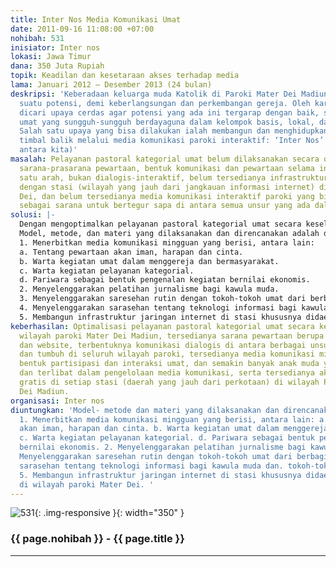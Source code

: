 ```yaml
---
title: Inter Nos Media Komunikasi Umat
date: 2011-09-16 11:08:00 +07:00
nohibah: 531
inisiator: Inter nos
lokasi: Jawa Timur
dana: 350 Juta Rupiah
topik: Keadilan dan kesetaraan akses terhadap media
lama: Januari 2012 – Desember 2013 (24 bulan)
deskripsi: 'Keberadaan keluarga muda Katolik di Paroki Mater Dei Madiun merupakan
  suatu potensi, demi keberlangsungan dan perkembangan gereja. Oleh karena itu perlu
  dicari upaya cerdas agar potensi yang ada ini tergarap dengan baik, sehingga menjadi
  umat yang sungguh-sungguh berdayaguna dalam kelompok basis, lokal, dan regional.
  Salah satu upaya yang bisa dilakukan ialah membangun dan menghidupkan komunikasi
  timbal balik melalui media komunikasi paroki interaktif: ‘Inter Nos’ (Latin: di
  antara kita)'
masalah: Pelayanan pastoral kategorial umat belum dilaksanakan secara optimal, keterbatasan
  sarana-prasarana pewartaan, bentuk komunikasi dan pewartaan selama ini lebih bersifat
  satu arah, bukan dialogis-interaktif, belum tersedianya infrastruktur jaringan internet
  dengan stasi (wilayah yang jauh dari jangkauan informasi internet) di Paroki Mater
  Dei, dan belum tersedianya media komunikasi interaktif paroki yang bisa dijadikan
  sebagai sarana untuk bertegur sapa di antara semua unsur yang ada dalam paroki ini.
solusi: |-
  Dengan mengoptimalkan pelayanan pastoral kategorial umat secara keseluruhan, menyediakan sarana pewartaan yang mudah dijangkau, menjembatani kebutuhan komunikasi dialogis di antara berbagai unsur yang hidup dan tumbuh di seluruh wilayah paroki, menyediakan media komunikasi mingguan sebagai bentuk partisipasi dan interaksi umat, dan membangun infrastruktur jaringan internet dan pelatihan internet di stasi (wilayah yg belum terjangkau Internet)
  Model, metode, dan materi yang dilaksanakan dan direncanakan adalah dengan:
  1. Menerbitkan media komunikasi mingguan yang berisi, antara lain:
  a. Tentang pewartaan akan iman, harapan dan cinta.
  b. Warta kegiatan umat dalam menggereja dan bermasyarakat.
  c. Warta kegiatan pelayanan kategorial.
  d. Pariwara sebagai bentuk pengenalan kegiatan bernilai ekonomis.
  2. Menyelenggarakan pelatihan jurnalisme bagi kawula muda.
  3. Menyelenggarakan saresehan rutin dengan tokoh-tokoh umat dari berbagi usia.
  4. Menyelenggarakan sarasehan tentang teknologi informasi bagi kawula muda dan. tokoh-tokoh masyarakat.
  5. Membangun infrastruktur jaringan internet di stasi khususnya didaerah terpencil di wilayah paroki Mater Dei.
keberhasilan: Optimalisasi pelayanan pastoral kategorial umat secara keseluruhan di
  wilayah paroki Mater Dei Madiun, tersedianya sarana pewartaan berupa media cetak
  dan website, terbentuknya komunikasi dialogis di antara berbagai unsur yang hidup
  dan tumbuh di seluruh wilayah paroki, tersedianya media komunikasi mingguan sebagai
  bentuk partisipasi dan interaksi umat, dan semakin banyak anak muda yang tertarik
  dan terlibat dalam pengelolaan media komunikasi, serta tersedianya akses internet
  gratis di setiap stasi (daerah yang jauh dari perkotaan) di wilayah Paroki Mater
  Dei Madiun.
organisasi: Inter nos
diuntungkan: 'Model- metode dan materi yang dilaksanakan dan direncanakan adalah dengan:
  1. Menerbitkan media komunikasi mingguan yang berisi, antara lain: a. Tentang pewartaan
  akan iman, harapan dan cinta. b. Warta kegiatan umat dalam menggereja dan bermasyarakat.
  c. Warta kegiatan pelayanan kategorial. d. Pariwara sebagai bentuk pengenalan kegiatan
  bernilai ekonomis. 2. Menyelenggarakan pelatihan jurnalisme bagi kawula muda. 3.
  Menyelenggarakan saresehan rutin dengan tokoh-tokoh umat dari berbagi usia. 4. Menyelenggarakan
  sarasehan tentang teknologi informasi bagi kawula muda dan. tokoh-tokoh masyarakat.
  5. Membangun infrastruktur jaringan internet di stasi khususnya didaerah terpencil
  di wilayah paroki Mater Dei. '
---
```


![531](/static/img/hibahcmb/531.png){: .img-responsive }{: width="350" }

### {{ page.nohibah }} - {{ page.title }}

---
